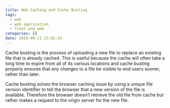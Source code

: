 ```yaml
---
title: Web Caching and Cache Busting
tags:
  - web
  - web application
  - front end web
categories: []
date: 2019-09-11 23:02:25
---
```


Cache busting is the process of uploading a new file to replace an existing file that is already cached. This is useful because the cache will often take a long time to expire from all of its various locations and cache busting properly ensures that any changes to a file be visible to end users sooner, rather than later.

Cache busting solves the browser caching issue by using a unique file version identifier to tell the browser that a new version of the file is available. Therefore the browser doesn’t retrieve the old file from cache but rather makes a request to the origin server for the new file.